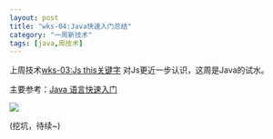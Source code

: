 ```yaml
---
layout: post
title: "wks-04:Java快速入门总结"
category: "一周新技术"
tags: [java,周技术]
---
```


上周技术[wks-03:Js this关键字](http://beginman.cn/2016/11/27/week-learn-js-this/) 对Js更近一步认识，这周是Java的试水。

主要参考：[Java 语言快速入门](http://wiki.jikexueyuan.com/project/java/)

![](http://beginman.qiniudn.com/2016-12-06-14809927891055.jpg)

(挖坑，待续~)





